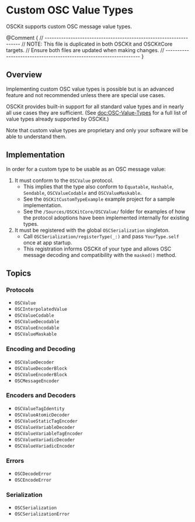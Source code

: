 # Custom OSC Value Types

OSCKit supports custom OSC message value types.

@Comment {
    // -------------------------------------------------------------------
    // NOTE: This file is duplicated in both OSCKit and OSCKitCore targets.
    //         Ensure both files are updated when making changes.
    // -------------------------------------------------------------------
}

## Overview

Implementing custom OSC value types is possible but is an advanced feature and not recommended unless there are special use cases.

OSCKit provides built-in support for all standard value types and in nearly all use cases they are sufficient. (See <doc:OSC-Value-Types> for a full list of value types already supported by OSCKit.)

Note that custom value types are proprietary and only your software will be able to understand them.

## Implementation

In order for a custom type to be usable as an OSC message value:

1. It must conform to the ``OSCValue`` protocol.
   - This implies that the type also conform to `Equatable`, `Hashable`, `Sendable`, ``OSCValueCodable`` and ``OSCValueMaskable``.
   - See the `OSCKitCustomTypeExample` example project for a sample implementation.
   - See the `/Sources/OSCKitCore/OSCValue/` folder for examples of how the protocol adoptions have been implemented internally for existing types.
2. It must be registered with the global ``OSCSerialization`` singleton.
   - Call ``OSCSerialization/registerType(_:)`` and pass `YourType.self` once at app startup.
   - This registration informs OSCKit of your type and allows OSC message decoding and compatibility with the `masked()` method.

## Topics

### Protocols

- ``OSCValue``
- ``OSCInterpolatedValue``
- ``OSCValueCodable``
- ``OSCValueDecodable``
- ``OSCValueEncodable``
- ``OSCValueMaskable``

### Encoding and Decoding

- ``OSCValueDecoder``
- ``OSCValueDecoderBlock``
- ``OSCValueEncoderBlock``
- ``OSCMessageEncoder``

### Encoders and Decoders

- ``OSCValueTagIdentity``
- ``OSCValueAtomicDecoder``
- ``OSCValueStaticTagEncoder``
- ``OSCValueVariableDecoder``
- ``OSCValueVariableTagEncoder``
- ``OSCValueVariadicDecoder``
- ``OSCValueVariadicEncoder``

### Errors

- ``OSCDecodeError``
- ``OSCEncodeError``

### Serialization

- ``OSCSerialization``
- ``OSCSerializationError``
